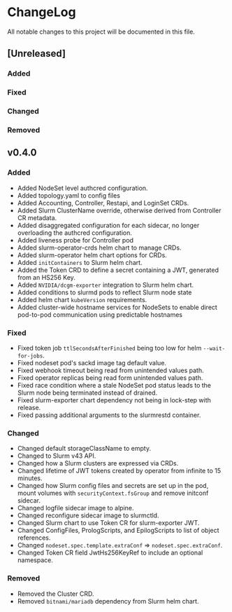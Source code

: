 # ChangeLog

All notable changes to this project will be documented in this file.

## [Unreleased]

### Added

### Fixed

### Changed

### Removed

## v0.4.0

### Added

- Added NodeSet level authcred configuration.
- Added topology.yaml to config files
- Added Accounting, Controller, Restapi, and LoginSet CRDs.
- Added Slurm ClusterName override, otherwise derived from Controller CR
  metadata.
- Added disaggregated configuration for each sidecar, no longer overloading the
  authcred configuration.
- Added liveness probe for Controller pod
- Added slurm-operator-crds helm chart to manage CRDs.
- Added slurm-operator helm chart options for CRDs.
- Added `initContainers` to Slurm helm chart.
- Added the Token CRD to define a secret containing a JWT, generated from an
  HS256 Key.
- Added `NVIDIA/dcgm-exporter` integration to Slurm helm chart.
- Added conditions to slurmd pods to reflect Slurm node state
- Added helm chart `kubeVersion` requirements.
- Added cluster-wide hostname services for NodeSets to enable direct pod-to-pod communication using predictable hostnames

### Fixed

- Fixed token job `ttlSecondsAfterFinished` being too low for helm
  `--wait-for-jobs`.
- Fixed nodeset pod's sackd image tag default value.
- Fixed webhook timeout being read from unintended values path.
- Fixed operator replicas being read form unintended values path.
- Fixed race condition where a stale NodeSet pod status leads to the Slurm node
  being terminated instead of drained.
- Fixed slurm-exporter chart dependency not being in lock-step with release.
- Fixed passing additional arguments to the slurmrestd container.

### Changed

- Changed default storageClassName to empty.
- Changed to Slurm v43 API.
- Changed how a Slurm clusters are expressed via CRDs.
- Changed lifetime of JWT tokens created by operator from infinite to 15
  minutes.
- Changed how Slurm config files and secrets are set up in the pod, mount
  volumes with `securityContext.fsGroup` and remove initconf sidecar.
- Changed logfile sidecar image to alpine.
- Changed reconfigure sidecar image to slurmctld.
- Changed Slurm chart to use Token CR for slurm-exporter JWT.
- Changed ConfigFiles, PrologScripts, and EpilogScripts to list of object
  references.
- Changed `nodeset.spec.template.extraConf` => `nodeset.spec.extraConf`.
- Changed Token CR field JwtHs256KeyRef to include an optional namespace.

### Removed

- Removed the Cluster CRD.
- Removed `bitnami/mariadb` dependency from Slurm helm chart.
